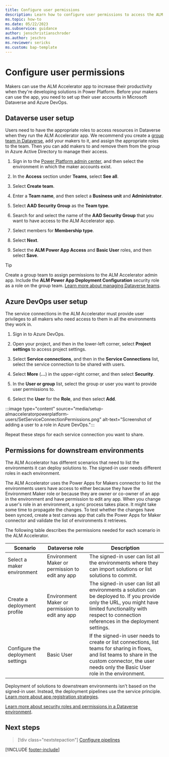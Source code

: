 ```yaml
---
title: Configure user permissions
description: Learn how to configure user permissions to access the ALM Accelerator for Power Platform app and pipelines.
ms.topic: how-to
ms.date: 05/22/2023
ms.subservice: guidance
author: jenschristianschroder
ms.author: jeschro
ms.reviewer: sericks
ms.custom: bap-template
---
```


# Configure user permissions

Makers can use the ALM Accelerator app to increase their productivity when they're developing solutions in Power Platform. Before your makers can use the app, you need to set up their user accounts in Microsoft Dataverse and Azure DevOps.

## Dataverse user setup

Users need to have the appropriate roles to access resources in Dataverse when they run the ALM Accelerator app. We recommend you create a [group team in Dataverse](/power-platform/admin/manage-teams), add your makers to it, and assign the appropriate roles to the team. Then you can add makers to and remove them from the group in Azure Active Directory to manage their access.

1. Sign in to the [Power Platform admin center](https://admin.powerplatform.microsoft.com/), and then select the environment in which the maker accounts exist.

1. In the **Access** section under **Teams**, select **See all**.

1. Select **Create team**.

1. Enter a **Team name**, and then select a **Business unit** and **Administrator**.

1. Select **AAD Security Group** as the **Team type**.

1. Search for and select the name of the **AAD Security Group** that you want to have access to the ALM Accelerator app.

1. Select members for **Membership type**.

1. Select **Next**.

1. Select the **ALM Power App Access** and **Basic User** roles, and then select **Save**.

> [!TIP]
> Create a group team to assign permissions to the ALM Accelerator admin app. Include the **ALM Power App Deployment Configuration** security role as a role on the group team. [Learn more about managing Dataverse teams](/power-platform/admin/manage-teams).

## Azure DevOps user setup

The service connections in the ALM Accelerator must provide user privileges to all makers who need access to them in all the environments they work in.

1. Sign in to Azure DevOps.

1. Open your project, and then in the lower-left corner, select **Project settings** to access project settings.

1. Select **Service connections**, and then in the **Service Connections** list, select the service connection to be shared with users.

1. Select **More** (**&hellip;**) in the upper-right corner, and then select **Security**.

1. In the **User or group** list, select the group or user you want to provide user permissions to.

1. Select the **User** for the **Role**, and then select **Add**.

  :::image type="content" source="media/setup-almacceleratorpowerplatform-users/SetServiceConnectionPermissions.png" alt-text="Screenshot of adding a user to a role in Azure DevOps.":::<!-- EDITOR'S NOTE: Please crop the screenshot IAW our [screenshot guidelines](/bacx/screenshots-for-bap?branch=main) -->

Repeat these steps for each service connection you want to share.

## Permissions for downstream environments

The ALM Accelerator has different scenarios that need to list the environments it can deploy solutions to. The signed-in user needs different roles in each environment.

The ALM Accelerator uses the Power Apps for Makers connector to list the environments users have access to either because they have the Environment Maker role or because they are owner or co-owner of an app in the environment and have permission to edit any app. When you change a user's role in an environment, a sync process takes place. It might take some time to propagate the changes. To test whether the changes have been synced, create a test canvas app that calls the Power Apps for Maker connector and validate the list of environments it retrieves.

The following table describes the permissions needed for each scenario in the ALM Accelerator.

| Scenario | Dataverse role | Description |
| -------- | -------------- | ----------- |
| Select a maker environment | Environment Maker or permission to edit any app | The signed-in user can list all the environments where they can import solutions or list solutions to commit. |
| Create a deployment profile | Environment Maker or permission to edit any app | The signed-in user can list all environments a solution can be deployed to. If you provide only the URL, you might have limited functionality with respect to connection references in the deployment settings. |
| Configure the deployment settings | Basic User | If the signed-in user needs to create or list connections, list teams for sharing in flows, and list teams to share in the custom connector, the user needs only the Basic User role in the environment. |

Deployment of solutions to downstream environments isn't based on the signed-in user. Instead, the deployment pipelines use the service principle. [Learn more about app registration strategies](/power-platform/guidance/coe/almaccelerator-app-registrations).

[Learn more about security roles and permissions in a Dataverse environment](/power-platform/admin/database-security#environments-with-a-dataverse-database).

## Next steps
>
> [!div class="nextstepaction"]
> [Configure pipelines](./configure-azuredevops-pipelines.md)

[!INCLUDE [footer-include](../../includes/footer-banner.md)]
